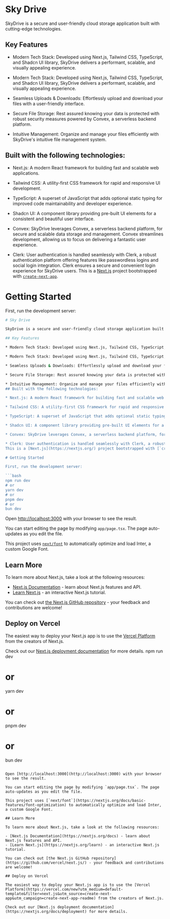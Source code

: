 
# Sky Drive

SkyDrive is a secure and user-friendly cloud storage application built with cutting-edge technologies.

## Key Features

* Modern Tech Stack: Developed using Next.js, Tailwind CSS, TypeScript, and Shadcn UI library, SkyDrive delivers a performant, scalable, and visually appealing experience.

* Modern Tech Stack: Developed using Next.js, Tailwind CSS, TypeScript, and Shadcn UI library, SkyDrive delivers a performant, scalable, and visually appealing experience.

* Seamless Uploads & Downloads: Effortlessly upload and download your files with a user-friendly interface.

* Secure File Storage: Rest assured knowing your data is protected with robust security measures powered by Convex, a serverless backend platform.

* Intuitive Management: Organize and manage your files efficiently with SkyDrive's intuitive file management system. 
## Built with the following technologies:

* Next.js: A modern React framework for building fast and scalable web applications.

* Tailwind CSS: A utility-first CSS framework for rapid and responsive UI development.

* TypeScript: A superset of JavaScript that adds optional static typing for improved code maintainability and developer experience.

* Shadcn UI: A component library providing pre-built UI elements for a consistent and beautiful user interface.

* Convex: SkyDrive leverages Convex, a serverless backend platform, for secure and scalable data storage and management. Convex streamlines development, allowing us to focus on delivering a fantastic user experience.

* Clerk: User authentication is handled seamlessly with Clerk, a robust authentication platform offering features like passwordless logins and social login integration. Clerk ensures a secure and convenient login experience for SkyDrive users.
This is a [Next.js](https://nextjs.org/) project bootstrapped with [`create-next-app`](https://github.com/vercel/next.js/tree/canary/packages/create-next-app).

# Getting Started

First, run the development server:

```bash
# Sky Drive

SkyDrive is a secure and user-friendly cloud storage application built with cutting-edge technologies.

## Key Features

* Modern Tech Stack: Developed using Next.js, Tailwind CSS, TypeScript, and Shadcn UI library, SkyDrive delivers a performant, scalable, and visually appealing experience.

* Modern Tech Stack: Developed using Next.js, Tailwind CSS, TypeScript, and Shadcn UI library, SkyDrive delivers a performant, scalable, and visually appealing experience.

* Seamless Uploads & Downloads: Effortlessly upload and download your files with a user-friendly interface.

* Secure File Storage: Rest assured knowing your data is protected with robust security measures powered by Convex, a serverless backend platform.

* Intuitive Management: Organize and manage your files efficiently with SkyDrive's intuitive file management system. 
## Built with the following technologies:

* Next.js: A modern React framework for building fast and scalable web applications.

* Tailwind CSS: A utility-first CSS framework for rapid and responsive UI development.

* TypeScript: A superset of JavaScript that adds optional static typing for improved code maintainability and developer experience.

* Shadcn UI: A component library providing pre-built UI elements for a consistent and beautiful user interface.

* Convex: SkyDrive leverages Convex, a serverless backend platform, for secure and scalable data storage and management. Convex streamlines development, allowing us to focus on delivering a fantastic user experience.

* Clerk: User authentication is handled seamlessly with Clerk, a robust authentication platform offering features like passwordless logins and social login integration. Clerk ensures a secure and convenient login experience for SkyDrive users.
This is a [Next.js](https://nextjs.org/) project bootstrapped with [`create-next-app`](https://github.com/vercel/next.js/tree/canary/packages/create-next-app).

# Getting Started

First, run the development server:

```bash
npm run dev
# or
yarn dev
# or
pnpm dev
# or
bun dev
```

Open [http://localhost:3000](http://localhost:3000) with your browser to see the result.

You can start editing the page by modifying `app/page.tsx`. The page auto-updates as you edit the file.

This project uses [`next/font`](https://nextjs.org/docs/basic-features/font-optimization) to automatically optimize and load Inter, a custom Google Font.

## Learn More

To learn more about Next.js, take a look at the following resources:

- [Next.js Documentation](https://nextjs.org/docs) - learn about Next.js features and API.
- [Learn Next.js](https://nextjs.org/learn) - an interactive Next.js tutorial.

You can check out [the Next.js GitHub repository](https://github.com/vercel/next.js/) - your feedback and contributions are welcome!

## Deploy on Vercel

The easiest way to deploy your Next.js app is to use the [Vercel Platform](https://vercel.com/new?utm_medium=default-template&filter=next.js&utm_source=create-next-app&utm_campaign=create-next-app-readme) from the creators of Next.js.

Check out our [Next.js deployment documentation](https://nextjs.org/docs/deployment) for more details.
npm run dev
# or
yarn dev
# or
pnpm dev
# or
bun dev
```

Open [http://localhost:3000](http://localhost:3000) with your browser to see the result.

You can start editing the page by modifying `app/page.tsx`. The page auto-updates as you edit the file.

This project uses [`next/font`](https://nextjs.org/docs/basic-features/font-optimization) to automatically optimize and load Inter, a custom Google Font.

## Learn More

To learn more about Next.js, take a look at the following resources:

- [Next.js Documentation](https://nextjs.org/docs) - learn about Next.js features and API.
- [Learn Next.js](https://nextjs.org/learn) - an interactive Next.js tutorial.

You can check out [the Next.js GitHub repository](https://github.com/vercel/next.js/) - your feedback and contributions are welcome!

## Deploy on Vercel

The easiest way to deploy your Next.js app is to use the [Vercel Platform](https://vercel.com/new?utm_medium=default-template&filter=next.js&utm_source=create-next-app&utm_campaign=create-next-app-readme) from the creators of Next.js.

Check out our [Next.js deployment documentation](https://nextjs.org/docs/deployment) for more details.